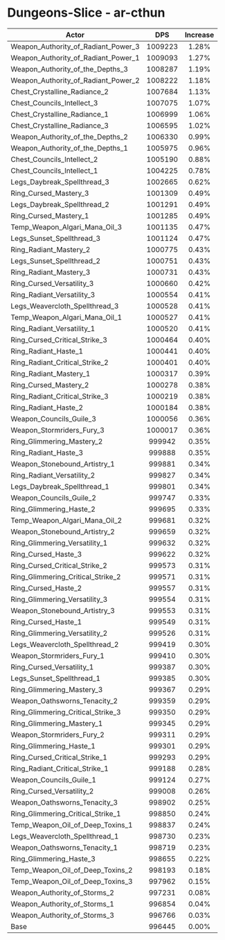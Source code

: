 # Dungeons-Slice - ar-cthun
| Actor | DPS | Increase |
|---|:---:|:---:|
|Weapon_Authority_of_Radiant_Power_3|1009223|1.28%|
|Weapon_Authority_of_Radiant_Power_1|1009093|1.27%|
|Weapon_Authority_of_the_Depths_3|1008287|1.19%|
|Weapon_Authority_of_Radiant_Power_2|1008222|1.18%|
|Chest_Crystalline_Radiance_2|1007684|1.13%|
|Chest_Councils_Intellect_3|1007075|1.07%|
|Chest_Crystalline_Radiance_1|1006999|1.06%|
|Chest_Crystalline_Radiance_3|1006595|1.02%|
|Weapon_Authority_of_the_Depths_2|1006330|0.99%|
|Weapon_Authority_of_the_Depths_1|1005975|0.96%|
|Chest_Councils_Intellect_2|1005190|0.88%|
|Chest_Councils_Intellect_1|1004225|0.78%|
|Legs_Daybreak_Spellthread_3|1002665|0.62%|
|Ring_Cursed_Mastery_3|1001309|0.49%|
|Legs_Daybreak_Spellthread_2|1001291|0.49%|
|Ring_Cursed_Mastery_1|1001285|0.49%|
|Temp_Weapon_Algari_Mana_Oil_3|1001135|0.47%|
|Legs_Sunset_Spellthread_3|1001124|0.47%|
|Ring_Radiant_Mastery_2|1000775|0.43%|
|Legs_Sunset_Spellthread_2|1000751|0.43%|
|Ring_Radiant_Mastery_3|1000731|0.43%|
|Ring_Cursed_Versatility_3|1000660|0.42%|
|Ring_Radiant_Versatility_3|1000554|0.41%|
|Legs_Weavercloth_Spellthread_3|1000528|0.41%|
|Temp_Weapon_Algari_Mana_Oil_1|1000527|0.41%|
|Ring_Radiant_Versatility_1|1000520|0.41%|
|Ring_Cursed_Critical_Strike_3|1000464|0.40%|
|Ring_Radiant_Haste_1|1000441|0.40%|
|Ring_Radiant_Critical_Strike_2|1000401|0.40%|
|Ring_Radiant_Mastery_1|1000317|0.39%|
|Ring_Cursed_Mastery_2|1000278|0.38%|
|Ring_Radiant_Critical_Strike_3|1000219|0.38%|
|Ring_Radiant_Haste_2|1000184|0.38%|
|Weapon_Councils_Guile_3|1000056|0.36%|
|Weapon_Stormriders_Fury_3|1000017|0.36%|
|Ring_Glimmering_Mastery_2|999942|0.35%|
|Ring_Radiant_Haste_3|999888|0.35%|
|Weapon_Stonebound_Artistry_1|999881|0.34%|
|Ring_Radiant_Versatility_2|999827|0.34%|
|Legs_Daybreak_Spellthread_1|999801|0.34%|
|Weapon_Councils_Guile_2|999747|0.33%|
|Ring_Glimmering_Haste_2|999695|0.33%|
|Temp_Weapon_Algari_Mana_Oil_2|999681|0.32%|
|Weapon_Stonebound_Artistry_2|999659|0.32%|
|Ring_Glimmering_Versatility_1|999632|0.32%|
|Ring_Cursed_Haste_3|999622|0.32%|
|Ring_Cursed_Critical_Strike_2|999573|0.31%|
|Ring_Glimmering_Critical_Strike_2|999571|0.31%|
|Ring_Cursed_Haste_2|999557|0.31%|
|Ring_Glimmering_Versatility_3|999554|0.31%|
|Weapon_Stonebound_Artistry_3|999553|0.31%|
|Ring_Cursed_Haste_1|999549|0.31%|
|Ring_Glimmering_Versatility_2|999526|0.31%|
|Legs_Weavercloth_Spellthread_2|999419|0.30%|
|Weapon_Stormriders_Fury_1|999410|0.30%|
|Ring_Cursed_Versatility_1|999387|0.30%|
|Legs_Sunset_Spellthread_1|999385|0.30%|
|Ring_Glimmering_Mastery_3|999367|0.29%|
|Weapon_Oathsworns_Tenacity_2|999359|0.29%|
|Ring_Glimmering_Critical_Strike_3|999350|0.29%|
|Ring_Glimmering_Mastery_1|999345|0.29%|
|Weapon_Stormriders_Fury_2|999311|0.29%|
|Ring_Glimmering_Haste_1|999301|0.29%|
|Ring_Cursed_Critical_Strike_1|999293|0.29%|
|Ring_Radiant_Critical_Strike_1|999188|0.28%|
|Weapon_Councils_Guile_1|999124|0.27%|
|Ring_Cursed_Versatility_2|999008|0.26%|
|Weapon_Oathsworns_Tenacity_3|998902|0.25%|
|Ring_Glimmering_Critical_Strike_1|998850|0.24%|
|Temp_Weapon_Oil_of_Deep_Toxins_1|998837|0.24%|
|Legs_Weavercloth_Spellthread_1|998730|0.23%|
|Weapon_Oathsworns_Tenacity_1|998719|0.23%|
|Ring_Glimmering_Haste_3|998655|0.22%|
|Temp_Weapon_Oil_of_Deep_Toxins_2|998193|0.18%|
|Temp_Weapon_Oil_of_Deep_Toxins_3|997962|0.15%|
|Weapon_Authority_of_Storms_2|997231|0.08%|
|Weapon_Authority_of_Storms_1|996854|0.04%|
|Weapon_Authority_of_Storms_3|996766|0.03%|
|Base|996445|0.00%|
